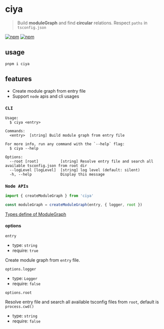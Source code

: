 # ciya
> Build **moduleGraph** and find **circular** relations. Respect `paths` in `tsconfig.json`

[![npm](https://img.shields.io/npm/v/ciya.svg?style=flat-square)](https://www.npmjs.org/package/ciya) [![npm](https://img.shields.io/npm/l/ciya.svg?style=flat-square)](https://www.npmjs.org/package/ciya)

## usage

```console
pnpm i ciya
```

## features

- Create module graph from entry file
- Support `node` apis and cli usages

### `CLI` 

```
Usage:
  $ ciya <entry>

Commands:
  <entry>  [string] Build module graph from entry file

For more info, run any command with the `--help` flag:
  $ ciya --help

Options:
  --root [root]          [string] Resolve entry file and search all available tsconfig.json from root dir 
  --logLevel [logLevel]  [string] log level (default: silent)
  -h, --help             Display this message 
```

### `Node APIs`

```ts
import { createModuleGraph } from 'ciya'

const moduleGraph = createModuleGraph(entry, { logger, root })
```

[Types define of ModuleGraph](./src/lib/index.ts)

#### options

`entry`

- type: `string`
- require: `true`

Create module graph from `entry` file.

`options.logger`

- type: `Logger`
- require: `false`

`options.root` 

Resolve entry file and search all available tsconfig files from `root`, default is `process.cwd()`

- type: `string`
- require: `false`


